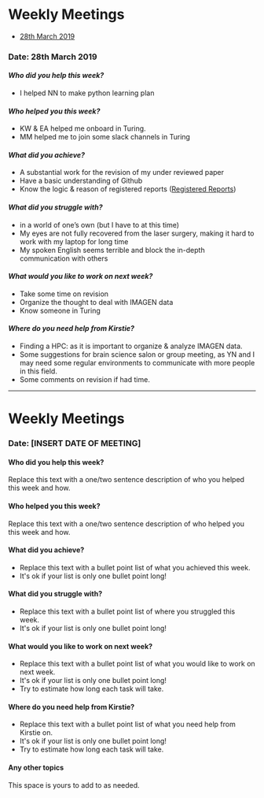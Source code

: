 # Weekly Meetings
* [28th March 2019](#date-28th-March-2019)

### Date: 28th March 2019

#### *Who did you help this week?*
* I helped NN to make python learning plan  

#### *Who helped you this week?*
* KW & EA helped me onboard in Turing.
* MM helped me to join some slack channels in Turing 

#### *What did you achieve?*
* A substantial work for the revision of my under reviewed paper
* Have a basic understanding of Github
* Know the logic & reason of  registered reports ([Registered Reports](https://cos.io/rr/))

#### *What did you struggle with?*
* in a world of one’s own (but I have to at this time)
* My eyes are not fully recovered from the laser surgery, making it hard to work with my laptop for long time 
* My spoken English seems terrible and block the in-depth communication with others

#### *What would you like to work on next week?*
* Take some time on revision 
* Organize the thought to deal with IMAGEN data
*  Know someone in Turing

#### *Where do you need help from Kirstie?*
* Finding a HPC: as it is important to organize & analyze IMAGEN data. 
* Some suggestions for brain science salon or group meeting, as YN and I may need some regular environments to communicate with more people in this field. 
* Some comments on revision if had time.

_________




# Weekly Meetings

### Date: [INSERT DATE OF MEETING]

#### Who did you help this week?

Replace this text with a one/two sentence description of who you helped this week and how.


#### Who helped you this week?

Replace this text with a one/two sentence description of who helped you this week and how.

#### What did you achieve?

* Replace this text with a bullet point list of what you achieved this week.
* It's ok if your list is only one bullet point long!

#### What did you struggle with?

* Replace this text with a bullet point list of where you struggled this week.
* It's ok if your list is only one bullet point long!

#### What would you like to work on next week?

* Replace this text with a bullet point list of what you would like to work on next week.
* It's ok if your list is only one bullet point long!
* Try to estimate how long each task will take.

#### Where do you need help from Kirstie?

* Replace this text with a bullet point list of what you need help from Kirstie on.
* It's ok if your list is only one bullet point long!
* Try to estimate how long each task will take.

#### Any other topics

This space is yours to add to as needed.

